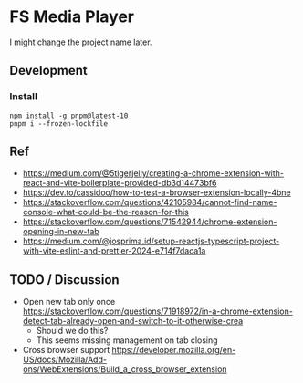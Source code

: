 # FS Media Player

I might change the project name later.

## Development

### Install

```
npm install -g pnpm@latest-10
pnpm i --frozen-lockfile
```


## Ref

* https://medium.com/@5tigerjelly/creating-a-chrome-extension-with-react-and-vite-boilerplate-provided-db3d14473bf6
* https://dev.to/cassidoo/how-to-test-a-browser-extension-locally-4bne
* https://stackoverflow.com/questions/42105984/cannot-find-name-console-what-could-be-the-reason-for-this
* https://stackoverflow.com/questions/71542944/chrome-extension-opening-in-new-tab
* https://medium.com/@josprima.id/setup-reactjs-typescript-project-with-vite-eslint-and-prettier-2024-e714f7daca1a


## TODO / Discussion

* Open new tab only once https://stackoverflow.com/questions/71918972/in-a-chrome-extension-detect-tab-already-open-and-switch-to-it-otherwise-crea
  * Should we do this?
  * This seems missing management on tab closing
* Cross browser support https://developer.mozilla.org/en-US/docs/Mozilla/Add-ons/WebExtensions/Build_a_cross_browser_extension
